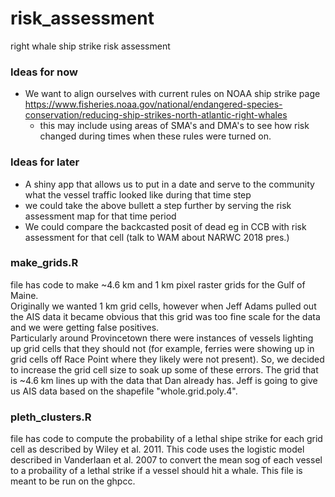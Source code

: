 # risk_assessment
right whale ship strike risk assessment

### Ideas for now
* We want to align ourselves with current rules on NOAA ship strike page https://www.fisheries.noaa.gov/national/endangered-species-conservation/reducing-ship-strikes-north-atlantic-right-whales
  + this may include using areas of SMA's and DMA's to see how risk changed during times when these rules were turned on.

### Ideas for later
* A shiny app that allows us to put in a date and serve to the community what the vessel traffic looked like during that time step
* we could take the above bullett a step further by serving the risk assessment map for that time period
* We could compare the backcasted posit of dead eg in CCB with risk assessment for that cell (talk to WAM about NARWC 2018 pres.) 

### make_grids.R 
file has code to make ~4.6 km and 1 km pixel raster grids for the Gulf of Maine.  
Originally we wanted 1 km grid cells, however when Jeff Adams pulled out the AIS data it became obvious
that this grid was too fine scale for the data and we were getting false positives.  
Particularly around Provincetown there were instances of vessels lighting up grid 
cells that they should not (for example, ferries were showing up in grid cells off Race Point
where they likely were not present).  So, we decided to increase the grid cell size to soak up some of these errors. 
The grid that is ~4.6 km lines up with the data that Dan already has.  Jeff is going to give us AIS data based on
the shapefile "whole.grid.poly.4".  

### pleth_clusters.R
file has code to compute the probability of a lethal shipe strike for each grid cell as described by Wiley et al. 2011.  This code uses the logistic model described in Vanderlaan et al. 2007 to convert the mean sog of each vessel to a probaility of a lethal strike if a vessel should hit a whale.  This file is meant to be run on the ghpcc.  
